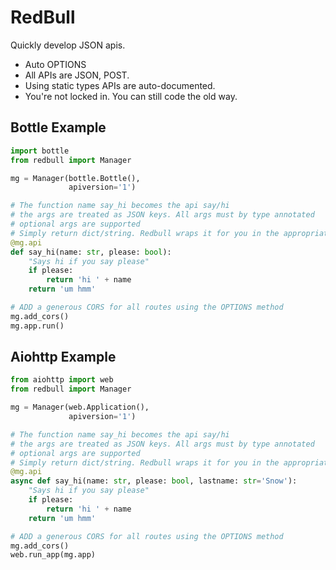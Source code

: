 RedBull
=======

Quickly develop JSON apis.


- Auto OPTIONS
- All APIs are JSON, POST.
- Using static types APIs are auto-documented.
- You're not locked in. You can still code the old way.


Bottle Example
-----

```python
import bottle
from redbull import Manager

mg = Manager(bottle.Bottle(),
             apiversion='1')

# The function name say_hi becomes the api say/hi
# the args are treated as JSON keys. All args must by type annotated
# optional args are supported
# Simply return dict/string. Redbull wraps it for you in the appropriate object
@mg.api
def say_hi(name: str, please: bool):
    "Says hi if you say please"
    if please:
        return 'hi ' + name
    return 'um hmm'

# ADD a generous CORS for all routes using the OPTIONS method
mg.add_cors()
mg.app.run()
```


Aiohttp Example
-----

```python
from aiohttp import web
from redbull import Manager

mg = Manager(web.Application(),
             apiversion='1')

# The function name say_hi becomes the api say/hi
# the args are treated as JSON keys. All args must by type annotated
# optional args are supported
# Simply return dict/string. Redbull wraps it for you in the appropriate object
@mg.api
async def say_hi(name: str, please: bool, lastname: str='Snow'):
    "Says hi if you say please"
    if please:
        return 'hi ' + name
    return 'um hmm'

# ADD a generous CORS for all routes using the OPTIONS method
mg.add_cors()
web.run_app(mg.app)
```
